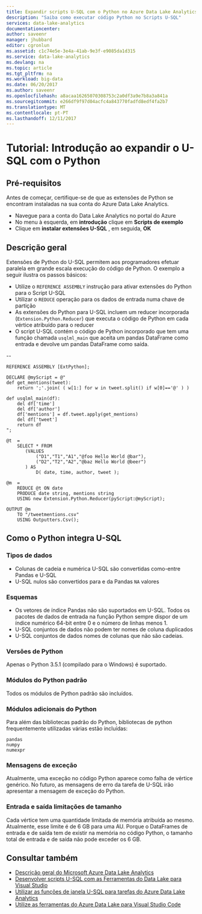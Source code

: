 ```yaml
---
title: Expandir scripts U-SQL com o Python no Azure Data Lake Analytics | Microsoft Docs
description: "Saiba como executar código Python no Scripts U-SQL"
services: data-lake-analytics
documentationcenter: 
author: saveenr
manager: jhubbard
editor: cgronlun
ms.assetid: c1c74e5e-3e4a-41ab-9e3f-e9085da1d315
ms.service: data-lake-analytics
ms.devlang: na
ms.topic: article
ms.tgt_pltfrm: na
ms.workload: big-data
ms.date: 06/20/2017
ms.author: saveenr
ms.openlocfilehash: a8acaa16265070308753c2a0df3a9e7b8a3a841a
ms.sourcegitcommit: e266df9f97d04acfc4a843770fadfd8edf4fa2b7
ms.translationtype: MT
ms.contentlocale: pt-PT
ms.lasthandoff: 12/11/2017
---
```

# <a name="tutorial-get-started-with-extending-u-sql-with-python"></a>Tutorial: Introdução ao expandir o U-SQL com o Python

## <a name="prerequisites"></a>Pré-requisitos

Antes de começar, certifique-se de que as extensões de Python se encontram instaladas na sua conta do Azure Data Lake Analytics.

* Navegue para a conta do Data Lake Analytics no portal do Azure
* No menu à esquerda, em **introdução** clique em **Scripts de exemplo**
* Clique em **instalar extensões U-SQL** , em seguida, **OK**

## <a name="overview"></a>Descrição geral 

Extensões de Python do U-SQL permitem aos programadores efetuar paralela em grande escala execução do código de Python. O exemplo a seguir ilustra os passos básicos:

* Utilize o `REFERENCE ASSEMBLY` instrução para ativar extensões do Python para o Script U-SQL
* Utilizar o `REDUCE` operação para os dados de entrada numa chave de partição
* As extensões do Python para U-SQL incluem um reducer incorporada (`Extension.Python.Reducer`) que executa o código de Python em cada vértice atribuído para o reducer
* O script U-SQL contém o código de Python incorporado que tem uma função chamada `usqlml_main` que aceita um pandas DataFrame como entrada e devolve um pandas DataFrame como saída.

--

    REFERENCE ASSEMBLY [ExtPython];

    DECLARE @myScript = @"
    def get_mentions(tweet):
        return ';'.join( ( w[1:] for w in tweet.split() if w[0]=='@' ) )

    def usqlml_main(df):
        del df['time']
        del df['author']
        df['mentions'] = df.tweet.apply(get_mentions)
        del df['tweet']
        return df
    ";

    @t  = 
        SELECT * FROM 
           (VALUES
               ("D1","T1","A1","@foo Hello World @bar"),
               ("D2","T2","A2","@baz Hello World @beer")
           ) AS 
               D( date, time, author, tweet );

    @m  =
        REDUCE @t ON date
        PRODUCE date string, mentions string
        USING new Extension.Python.Reducer(pyScript:@myScript);

    OUTPUT @m
        TO "/tweetmentions.csv"
        USING Outputters.Csv();

## <a name="how-python-integrates-with-u-sql"></a>Como o Python integra U-SQL

### <a name="datatypes"></a>Tipos de dados

* Colunas de cadeia e numérica U-SQL são convertidas como-entre Pandas e U-SQL
* U-SQL nulos são convertidos para e da Pandas `NA` valores

### <a name="schemas"></a>Esquemas

* Os vetores de índice Pandas não são suportados em U-SQL. Todos os pacotes de dados de entrada na função Python sempre dispor de um índice numérico 64-bit entre 0 e o número de linhas menos 1. 
* U-SQL conjuntos de dados não podem ter nomes de coluna duplicados
* U-SQL conjuntos de dados nomes de colunas que não são cadeias. 

### <a name="python-versions"></a>Versões de Python
Apenas o Python 3.5.1 (compilado para o Windows) é suportado. 

### <a name="standard-python-modules"></a>Módulos do Python padrão
Todos os módulos de Python padrão são incluídos.

### <a name="additional-python-modules"></a>Módulos adicionais do Python
Para além das bibliotecas padrão do Python, bibliotecas de python frequentemente utilizadas várias estão incluídas:

    pandas
    numpy
    numexpr

### <a name="exception-messages"></a>Mensagens de exceção
Atualmente, uma exceção no código Python aparece como falha de vértice genérico. No futuro, as mensagens de erro da tarefa de U-SQL irão apresentar a mensagem de exceção do Python.

### <a name="input-and-output-size-limitations"></a>Entrada e saída limitações de tamanho
Cada vértice tem uma quantidade limitada de memória atribuída ao mesmo. Atualmente, esse limite é de 6 GB para uma AU. Porque o DataFrames de entrada e de saída tem de existir na memória no código Python, o tamanho total de entrada e de saída não pode exceder os 6 GB.

## <a name="see-also"></a>Consultar também
* [Descrição geral do Microsoft Azure Data Lake Analytics](data-lake-analytics-overview.md)
* [Desenvolver scripts U-SQL com as Ferramentas do Data Lake para Visual Studio](data-lake-analytics-data-lake-tools-get-started.md)
* [Utilizar as funções de janela U-SQL para tarefas do Azure Data Lake Analytics](data-lake-analytics-use-window-functions.md)
* [Utilize as ferramentas do Azure Data Lake para Visual Studio Code](data-lake-analytics-data-lake-tools-for-vscode.md)
